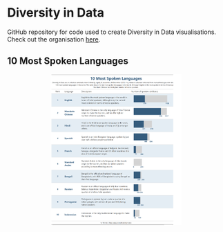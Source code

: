 # Diversity in Data

GitHub repository for code used to create Diversity in Data visualisations. Check out the organisation [here](https://data.world/diversityindata).

## 10 Most Spoken Languages

<p align="center">
  <img src="https://github.com/nrennie/Diversity_in_Data/blob/main/2021/languages.png?raw=true" width="60%">
</p>
